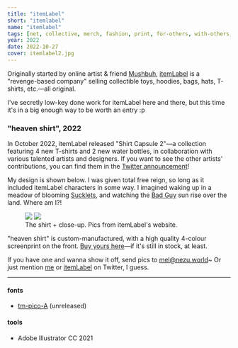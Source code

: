 ```yaml
---
title: "itemLabel"
short: "itemlabel"
name: "itemlabel"
tags: [net, collective, merch, fashion, print, for-others, with-others, 2022]
year: 2022
date: 2022-10-27
cover: itemlabel2.jpg
---
```


Originally started by online artist & friend [Mushbuh](http://www.mushbuh.com/), [itemLabel](https://itemlabel.com) is a "revenge-based company" selling collectible toys, hoodies, bags, hats, T-shirts, etc.—all original.

I've secretly low-key done work for itemLabel here and there, but this time it's in a big enough way to be worth an entry :p

### "heaven shirt", 2022

In October 2022, itemLabel released "Shirt Capsule 2"—a collection featuring 4 new T-shirts and 2 new water bottles, in collaboration with various talented artists and designers. If you want to see the other artists' contributions, you can find them in the [Twitter announcement](https://twitter.com/itemLabel/status/1585692998054051857)!

My design is shown below. I was given total free reign, so long as it included itemLabel characters in some way. I imagined waking up in a meadow of blooming [Sucklets](https://itemlabel.com/products/sucklet), and watching the [Bad Guy](https://itemlabel.com/products/bad-guy-plush) sun rise over the land. Where am I?!

<figure>
  <div class="img2">
    <img src="{{ site.baseurl }}/assets/img/il-heavenshirt.png">
    <img src="{{ site.baseurl }}/assets/img/il-heavenshirt-2.jpg">
  </div>
  <figcaption>
    The shirt + close-up. Pics from itemLabel's website.
  </figcaption>
</figure>

"heaven shirt" is custom-manufactured, with a high quality 4-colour screenprint on the front. [Buy yours here](https://itemlabel.com/products/heaven-t-shirt)—if it's still in stock, at least.

If you have one and wanna show it off, send pics to [mel@nezu.world](mailto:mel@nezu.world)~ Or just mention [me](https://twitter.com/ncb0_) or [itemLabel](https://twitter.com/itemlabel) on Twitter, I guess.

* * *

#### fonts
- [tm-pico-A](/work/type/#pico-a) (unreleased)

#### tools
- Adobe Illustrator CC 2021